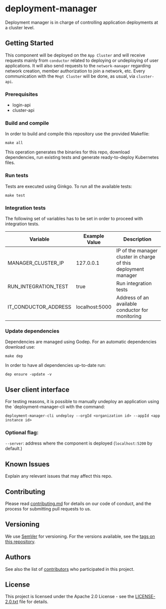 # deployment-manager

Deployment manager is in charge of controlling application deployments at a cluster level.

## Getting Started

This component will be deployed on the `App Cluster` and will receive requests mainly from `conductor` related to deploying or undeploying of user applications. It will also send requests to the `network-manager` regarding network creation, member authorization to join a network, etc.
Every communication with the `Mngt Cluster` will be done, as usual, via `cluster-api`.

### Prerequisites

* login-api
* cluster-api

### Build and compile

In order to build and compile this repository use the provided Makefile:

```
make all
```

This operation generates the binaries for this repo, download dependencies,
run existing tests and generate ready-to-deploy Kubernetes files.

### Run tests

Tests are executed using Ginkgo. To run all the available tests:

```
make test
```

### Integration tests

The following set of variables has to be set in order to proceed with integration tests.

| Variable  | Example Value | Description |
| ------------- | ------------- |------------- |
| MANAGER_CLUSTER_IP | 127.0.0.1 | IP of the manager cluster in charge of this deployment manager |
| RUN_INTEGRATION_TEST  | true | Run integration tests |
| IT_CONDUCTOR_ADDRESS | localhost:5000 | Address of an available conductor for monitoring |


### Update dependencies

Dependencies are managed using Godep. For an automatic dependencies download use:

```
make dep
```

In order to have all dependencies up-to-date run:

```
dep ensure -update -v
```


## User client interface

For testing reasons, it is possible to manually undeploy an application using the `deployment-manager-cli with the command:

```
deployment-manager-cli undeploy --orgId <organization id> --appId <app instance id>
```

### Optional flag:
`--server`: address where the component is deployed (`localhost:5200` by default.)


## Known Issues

Explain any relevant issues that may affect this repo.


## Contributing

Please read [contributing.md](contributing.md) for details on our code of conduct, and the process for submitting pull requests to us.


## Versioning

We use [SemVer](http://semver.org/) for versioning. For the versions available, see the [tags on this repository](https://github.com/nalej/deployment-manager/tags). 

## Authors

See also the list of [contributors](https://github.com/nalej/deployment-manager/contributors) who participated in this project.

## License
This project is licensed under the Apache 2.0 License - see the [LICENSE-2.0.txt](LICENSE-2.0.txt) file for details.
